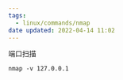 ```yaml
---
tags:
  - linux/commands/nmap
date updated: 2022-04-14 11:02
---
```



端口扫描
```
nmap -v 127.0.0.1
```
